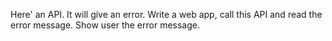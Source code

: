 Here' an API. It will give an error. Write a web app, call this API and read the error message. Show user the error message.